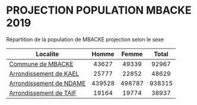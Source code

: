 # PROJECTION POPULATION MBACKE 2019
	
Répartition de la population de MBACKE projection selon le sexe
	
| Localite  | Homme | Femme | Total |
| --------- |:-----:|:-----:|:-----:|
| [Commune de MBACKE](MBACKE) | 43627 | 49339 | 92967 |
| [Arrondissement de KAEL](KAEL) | 25777 | 22852 | 48629 |
| [Arrondissement de NDAME](NDAME) | 439528 | 498787 | 938315 |
| [Arrondissement de TAIF](TAIF) | 19164 | 19774 | 38937 |

